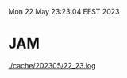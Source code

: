 Mon 22 May 23:23:04 EEST 2023
# JAM
<a href='./cache/202305/22_23.log'>./cache/202305/22_23.log</a>
